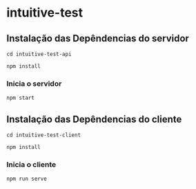 # intuitive-test

## Instalação das Depêndencias do servidor
```
cd intuitive-test-api
```

```
npm install
```

### Inicia o servidor
```
npm start
```

## Instalação das Depêndencias do cliente
```
cd intuitive-test-client
```

```
npm install
```

### Inicia o cliente
```
npm run serve
```